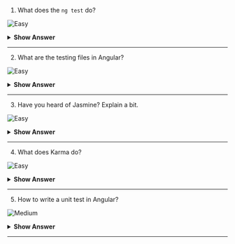 1. What does the `ng test` do?

![Easy](https://raw.githubusercontent.com/revaturelabs/interviewquestions/aef8eff919a3b083089641381ed9a9101ed21fba/ComplexityTags/simple%20(2).svg)

<details markdown="1">
<summary><b>Show Answer</b></summary>
<blockquote markdown="1">

The `ng test` command builds the application in watch mode and launches the Karma test runner. 

</blockquote>
</details>
  
---

2. What are the testing files in Angular?

![Easy](https://raw.githubusercontent.com/revaturelabs/interviewquestions/aef8eff919a3b083089641381ed9a9101ed21fba/ComplexityTags/simple%20(2).svg)

<details markdown="1">
<summary><b>Show Answer</b></summary>
<blockquote markdown="1">

The test file extension **must be `.spec.ts`** so that tooling can identify it as a file with tests (also known as a spec file).

</blockquote>
</details>
  
---

3. Have you heard of Jasmine? Explain a bit.

![Easy](https://raw.githubusercontent.com/revaturelabs/interviewquestions/aef8eff919a3b083089641381ed9a9101ed21fba/ComplexityTags/simple%20(2).svg)

<details markdown="1">
<summary><b>Show Answer</b></summary>
<blockquote markdown="1">

- Jasmine is free and open-source Behavior Driven Development (BDD) framework.
- Using Jasmine, one can perform test cases similar to user behavior on a website. It is very beneficial for front-end testing.

</blockquote>
</details>
  
---

4. What does Karma do?

![Easy](https://raw.githubusercontent.com/revaturelabs/interviewquestions/aef8eff919a3b083089641381ed9a9101ed21fba/ComplexityTags/simple%20(2).svg)

<details markdown="1">
<summary><b>Show Answer</b></summary>
<blockquote markdown="1">

Karma is a task runner for our tests. It allows the users to execute their Jasmine test codes in multiple real-time browsers from the command line. This command line also displays the result of the tests. It watches the files for changes and re-runs the tests automatically. By default, Angular runs on Karma.

</blockquote>
</details>
  
---

5. How to write a unit test in Angular?


![Medium](https://raw.githubusercontent.com/revaturelabs/interviewquestions/aef8eff919a3b083089641381ed9a9101ed21fba/ComplexityTags/Medium%20(2).svg)

<details markdown="1">
<summary><b>Show Answer</b></summary>
<blockquote markdown="1">

The Angular testing package includes two utilities called `TestBed` and `async`. `TestBed` is the main utility package. 

There are three main methods in this test file:

- `describe()` – It’s a suite of Test scripts that calls a global Jasmine function with two parameters: a string and a function. It also consists of beforeEach block.
- `it()` – It’s the smallest unit test case that is written to be executed, which calls a global Jasmine function with two parameters: a string and a function. Multiple `it()` statements can be written inside the `describe()`
- `expect()` – Every `it()` statement has a `expect()` function which takes a value and expects a return in true form

</blockquote>
</details>
  
---
